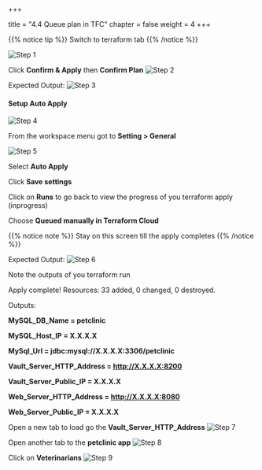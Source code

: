 +++

title = "4.4 Queue plan in TFC"
chapter = false
weight = 4
+++


{{% notice tip %}}
Switch to terraform tab
{{% /notice %}}

![Step 1](/images/lab4/queue_plan.png)


Click __Confirm & Apply__ then __Confirm Plan__
![Step 2](/images/lab4/confim_and_apply.png)


Expected Output:
![Step 3](/images/lab4/apply_running.png)


#### Setup Auto Apply

![Step 4](/images/lab4/auto_apply1.png)

From the workspace menu got to __Setting > General__

![Step 5](/images/lab4/auto_apply2.png)

Select __Auto Apply__

Click __Save settings__

Click on __Runs__ to go back to view the progress of you terraform apply (inprogress)

Choose __Queued manually in Terraform Cloud__

{{% notice note %}}
Stay on this screen till the apply completes
{{% /notice %}}

Expected Output:
![Step 6](/images/lab4/tf_apply_complete.png)

Note the outputs of you terraform run 



Apply complete! Resources: 33 added, 0 changed, 0 destroyed.

Outputs:

__MySQL_DB_Name = petclinic__

__MySQL_Host_IP = X.X.X.X__

__MySql_Url = jdbc:mysql://X.X.X.X:3306/petclinic__

__Vault_Server_HTTP_Address = http://X.X.X.X:8200__

__Vault_Server_Public_IP = X.X.X.X__

__Web_Server_HTTP_Address = http://X.X.X.X:8080__

__Web_Server_Public_IP = X.X.X.X__


Open a new tab to load go the __Vault_Server_HTTP_Address__
![Step 7](/images/lab4/vault_ui.png)

Open another tab to the __petclinic app__
![Step 8](/images/lab4/petclinic_app.png)

Click on __Veterinarians__
![Step 9](/images/lab4/petclinic_vets.png)


